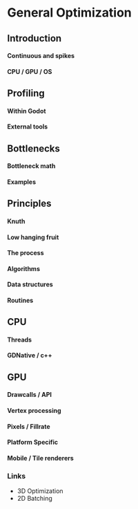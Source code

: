 # General Optimization
## Introduction
#### Continuous and spikes
#### CPU / GPU / OS

## Profiling
#### Within Godot
#### External tools

## Bottlenecks
#### Bottleneck math
#### Examples

## Principles
#### Knuth
#### Low hanging fruit
#### The process
#### Algorithms
#### Data structures
#### Routines

## CPU
#### Threads
#### GDNative / c++

## GPU
#### Drawcalls / API
#### Vertex processing
#### Pixels / Fillrate
#### Platform Specific
#### Mobile / Tile renderers

### Links
* 3D Optimization
* 2D Batching

